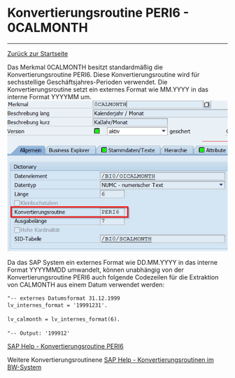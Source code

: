# Konvertierungsroutine PERI6 - 0CALMONTH
---

[Zurück zur Startseite](https://wolfgangzeller.github.io/ABAP-for-SAP-BW/)

Das Merkmal 0CALMONTH besitzt standardmäßig die Konvertierungsroutine PERI6. Diese Konvertierungsroutine wird für sechsstellige Geschäftsjahres-Perioden verwendet.
Die Konvertierungsroutine setzt ein externes Format wie MM.YYYY in das interne Format YYYYMM um.
![InfoObject 0CALMONTH](img/0calmonth.png)

Da das SAP System ein externes Format wie DD.MM.YYYY in das interne Format YYYYMMDD umwandelt, können unabhängig von der Konvertierungsroutine PERI6 auch folgende Codezeilen für die Extraktion von CALMONTH aus einem Datum verwendet werden:
```abap
"-- externes Datumsformat 31.12.1999
lv_internes_format = '19991231'.

lv_calmonth = lv_internes_format(6).

"-- Output: '199912'
  ```
    
 [SAP Help - Konvertierungsroutine PERI6](https://help.sap.com/saphelp_tm80/helpdata/de/d9/eba18b899e42428c9e922f77a8aec0/content.htm?no_cache=true)

Weitere Konvertierungsroutinene
[SAP Help - Konvertierungsroutinen im BW-System](https://help.sap.com/doc/saphelp_tm92/9.2/de-DE/4a/547e776a8a1cd4e10000000a421937/frameset.htm)
